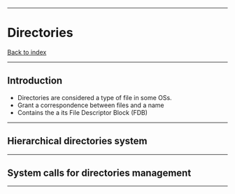 
---
# Directories

[Back to index](../README.md)

---
## Introduction

- Directories are considered a type of file in some OSs.
- Grant a correspondence between files and a name
- Contains the a its File Descriptor Block (FDB)

---
## Hierarchical directories system



---
## System calls for directories management



---